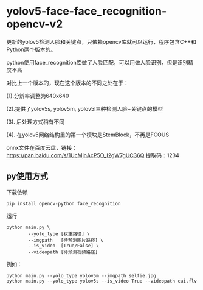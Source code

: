 # yolov5-face-face_recognition-opencv-v2
更新的yolov5检测人脸和关键点，只依赖opencv库就可以运行，程序包含C++和Python两个版本的。

python使用face_recognition库做了人脸匹配，可以用做人脸识别，但是识别精度不高

对比上一个版本的，现在这个版本的不同之处在于：

(1).分辨率调整为640x640

(2).提供了yolov5s, yolov5m, yolov5l三种检测人脸+关键点的模型

(3). 后处理方式稍有不同

(4). 在yolov5网络结构里的第一个模块是StemBlock，不再是FCOUS

onnx文件在百度云盘，链接：https://pan.baidu.com/s/1UcMjnAcP5O_I2gW7gUC36Q 
提取码：1234

## py使用方式

下载依赖
```shell
pip install opencv-python face_recognition
```

运行
```shell
python main.py \
        --yolo_type [权重路径] \
        --imgpath   [待预测图片路径] \
        --is_video  [True/False] \
        --videopath [待预测视频路径]
```

例如：
```shell
python main.py --yolo_type yolov5m --imgpath selfie.jpg
python main.py --yolo_type yolov5s --is_video True --videopath cai.flv
```